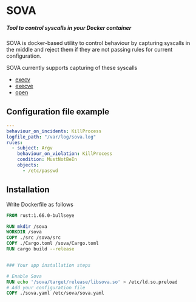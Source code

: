 # SOVA
##### Tool to control syscalls in your Docker container

SOVA is docker-based utility to control behaviour by capturing syscalls in the middle and reject them if they are not passing rules for current configuration.

SOVA currently supports capturing of these syscalls
- [execv](https://man7.org/linux/man-pages/man3/exec.3.html)
- [execve](https://man7.org/linux/man-pages/man2/execve.2.html)
- [open](https://man7.org/linux/man-pages/man2/open.2.html)

## Configuration file example

```yaml
---
behaviour_on_incidents: KillProcess
logfile_path: "/var/log/sova.log"
rules:
  - subject: Argv
    behaviour_on_violation: KillProcess
    condition: MustNotBeIn
    objects:
      - /etc/passwd
```


## Installation

Write Dockerfile as follows

```dockerfile
FROM rust:1.66.0-bullseye

RUN mkdir /sova
WORKDIR /sova
COPY ./src /sova/src
COPY ./Cargo.toml /sova/Cargo.toml
RUN cargo build --release


### Your app installation steps

# Enable Sova
RUN echo '/sova/target/release/libsova.so' > /etc/ld.so.preload
# Add your configuration file 
COPY ./sova.yaml /etc/sova/sova.yaml
```